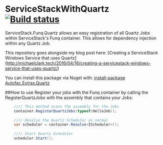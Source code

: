 # ServiceStackWithQuartz  [![Build status](https://ci.appveyor.com/api/projects/status/sfp7sg7gh6x1x580/branch/master?svg=true)](https://ci.appveyor.com/project/CodeRevver/servicestackwithquartz/branch/master)

ServiceStack.Funq.Quartz allows an easy registration of all Quartz Jobs within ServiceStack's Funq container.  This allows for dependency injection within any Quartz Job.

This repository goes alongside my blog post here:  [Creating a ServiceStack Windows Service that uses Quartz] (http://michaelclark.tech/2016/04/16/creating-a-servicestack-windows-service-that-uses-quartz/)

You can install this package via Nuget with: [install-package Autofac.Extras.Quartz](https://www.nuget.org/)

##How to use
Register your jobs with the Funq container by calling the RegisterQuartzJobs with the assembly that contains your Jobs:

```csharp
    //// This method scans the assembly for the Jobs
    container.RegisterQuartzJobs(typeof(HelloJob));
    
    //// Resolve the Quartz Scheduler as normal
    var scheduler = container.Resolve<IScheduler>();
    
    //// Start Quartz Scheduler
    scheduler.Start();
```
